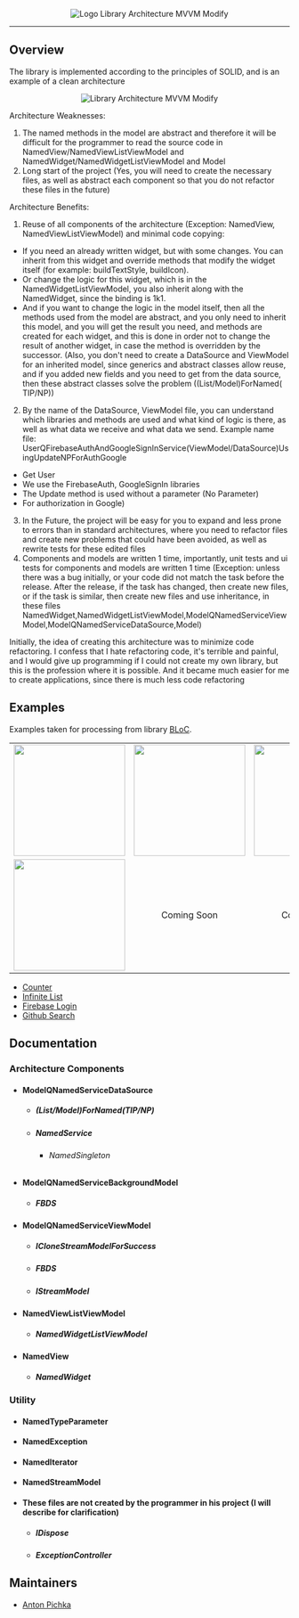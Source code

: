 <p align="center">
<img src="https://github.com/JacobOdd/library_architecture_mvvm_modify/blob/main/assets/logo_library_architecture_mvvm_modify.png" alt="Logo Library Architecture MVVM Modify"/>
</p>

---

## Overview

The library is implemented according to the principles of SOLID, and is an example of a clean architecture

<p align="center"> 
<img src="https://github.com/JacobOdd/library_architecture_mvvm_modify/blob/main/assets/library_architecture_mvvm_modify.png" alt="Library Architecture MVVM Modify"/>
</p>

Architecture Weaknesses:
1) The named methods in the model are abstract and therefore it will be difficult for the programmer to read the source code in NamedView/NamedViewListViewModel and NamedWidget/NamedWidgetListViewModel and Model
2) Long start of the project (Yes, you will need to create the necessary files, as well as abstract each component so that you do not refactor these files in the future)

Architecture Benefits:
1) Reuse of all components of the architecture (Exception: NamedView, NamedViewListViewModel) and minimal code copying:
- If you need an already written widget, but with some changes. You can inherit from this widget and override methods that modify the widget itself (for example: buildTextStyle, buildIcon).
- Or change the logic for this widget, which is in the NamedWidgetListViewModel, you also inherit along with the NamedWidget, since the binding is 1k1.
- And if you want to change the logic in the model itself, then all the methods used from the model are abstract, and you only need to inherit this model, and you will get the result you need, and methods are created for each widget, and this is done in order not to change the result of another widget, in case the method is overridden by the successor. (Also, you don't need to create a DataSource and ViewModel for an inherited model, since generics and abstract classes allow reuse, and if you added new fields and you need to get from the data source, then these abstract classes solve the problem ((List/Model)ForNamed( TIP/NP))
2) By the name of the DataSource, ViewModel file, you can understand which libraries and methods are used and what kind of logic is there, as well as what data we receive and what data we send. Example name file: UserQFirebaseAuthAndGoogleSignInService(ViewModel/DataSource)UsingUpdateNPForAuthGoogle
- Get User 
- We use the FirebaseAuth, GoogleSignIn libraries
- The Update method is used without a parameter (No Parameter)
- For authorization in Google)
3) In the Future, the project will be easy for you to expand and less prone to errors than in standard architectures, where you need to refactor files and create new problems that could have been avoided, as well as rewrite tests for these edited files
4) Components and models are written 1 time, importantly, unit tests and ui tests for components  and models are written 1 time (Exception: unless there was a bug initially, or your code did not match the task before the release. After the release, if the task has changed, then create new files, or if the task is similar, then create new files and  use inheritance, in these files NamedWidget,NamedWidgetListViewModel,ModelQNamedServiceViewModel,ModelQNamedServiceDataSource,Model)

Initially, the idea of creating this architecture was to minimize code refactoring. I confess that I hate refactoring code, it's terrible and painful, and I would give up programming if I could not create my own library, but this is the profession where it is possible. And it became much easier for me to create applications, since there is much less code refactoring

## Examples

Examples taken for processing from library <a href="https://github.com/felangel/bloc#examples">BLoC</a>.

<div style="text-align: center">
    <table>
        <tr>
            <td style="text-align: center">
                <img src="https://github.com/JacobOdd/library_architecture_mvvm_modify/blob/main/assets/counter.gif" width="200"/>
            </td>            
            <td style="text-align: center">
                <img src="https://github.com/JacobOdd/library_architecture_mvvm_modify/blob/main/assets/infinite_list.gif" width="200"/>
            </td>
            <td style="text-align: center">
                <img src="https://github.com/JacobOdd/library_architecture_mvvm_modify/blob/main/assets/firebase_login.gif" width="200"/>
            </td>
        </tr>
        <tr>
            <td style="text-align: center">
               <img src="https://github.com/JacobOdd/library_architecture_mvvm_modify/blob/main/assets/github_search.gif" width="200"/>
            </td>
            <td style="text-align: center">
               Coming Soon
            </td>
            <td style="text-align: center">
               Coming Soon
            </td>
        </tr>
    </table>
</div>

- <a href="https://github.com/JacobOdd/library_architecture_mvvm_modify/blob/main/examples/library_arch_mvvm_modify_counter">Counter</a>
- <a href="https://github.com/JacobOdd/library_architecture_mvvm_modify/blob/main/examples/library_arch_mvvm_modify_infinite_list">Infinite List</a>
- <a href="https://github.com/JacobOdd/library_architecture_mvvm_modify/blob/main/examples/library_arch_mvvm_modify_firebase_login">Firebase Login</a>
- <a href="https://github.com/JacobOdd/library_architecture_mvvm_modify/blob/main/examples/library_arch_mvvm_modify_github_search">Github Search</a>

## Documentation

### Architecture Components
- #### ModelQNamedServiceDataSource
  - ##### (List/Model)ForNamed(TIP/NP)
  - ##### NamedService
    - ###### NamedSingleton
- #### ModelQNamedServiceBackgroundModel
  - ##### FBDS
- #### ModelQNamedServiceViewModel
  - ##### ICloneStreamModelForSuccess
  - ##### FBDS
  - ##### IStreamModel
- #### NamedViewListViewModel
  - ##### NamedWidgetListViewModel
- #### NamedView
  - ##### NamedWidget

### Utility
- #### NamedTypeParameter
- #### NamedException
- #### NamedIterator
- #### NamedStreamModel
- #### These files are not created by the programmer in his project (I will describe for clarification)
  - ##### IDispose 
  - ##### ExceptionController

## Maintainers

- [Anton Pichka](https://github.com/jacobodd)
